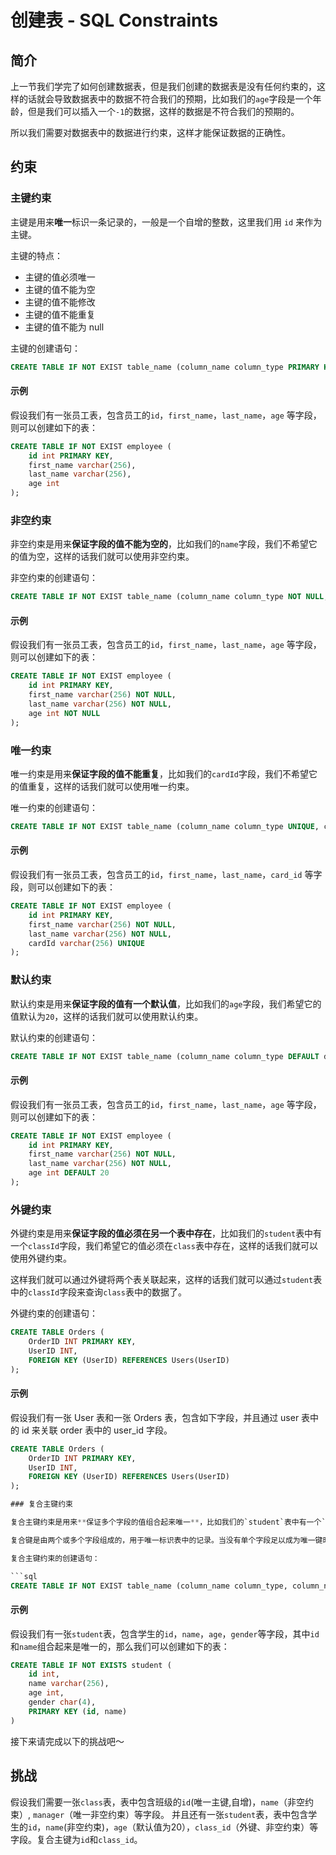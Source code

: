 # 创建表 - SQL Constraints

## 简介

上一节我们学完了如何创建数据表，但是我们创建的数据表是没有任何约束的，这样的话就会导致数据表中的数据不符合我们的预期，比如我们的`age`字段是一个年龄，但是我们可以插入一个`-1`的数据，这样的数据是不符合我们的预期的。

所以我们需要对数据表中的数据进行约束，这样才能保证数据的正确性。

## 约束

### 主键约束

主键是用来**唯一**标识一条记录的，一般是一个自增的整数，这里我们用 `id` 来作为主键。

主键的特点：

- 主键的值必须唯一
- 主键的值不能为空
- 主键的值不能修改
- 主键的值不能重复
- 主键的值不能为 null

主键的创建语句：

```sql
CREATE TABLE IF NOT EXIST table_name (column_name column_type PRIMARY KEY, column_name1 column_type1, ...);
```

#### 示例

假设我们有一张员工表，包含员工的`id`，`first_name`，`last_name`，`age` 等字段，则可以创建如下的表：

```sql
CREATE TABLE IF NOT EXIST employee (
    id int PRIMARY KEY,
    first_name varchar(256),
    last_name varchar(256),
    age int
);
```

### 非空约束

非空约束是用来**保证字段的值不能为空的**，比如我们的`name`字段，我们不希望它的值为空，这样的话我们就可以使用非空约束。

非空约束的创建语句：

```sql
CREATE TABLE IF NOT EXIST table_name (column_name column_type NOT NULL, column_name1 column_type1, ...);
```

#### 示例

假设我们有一张员工表，包含员工的`id`，`first_name`，`last_name`，`age` 等字段，则可以创建如下的表：

```sql
CREATE TABLE IF NOT EXIST employee (
    id int PRIMARY KEY,
    first_name varchar(256) NOT NULL,
    last_name varchar(256) NOT NULL,
    age int NOT NULL
);
```

### 唯一约束

唯一约束是用来**保证字段的值不能重复**，比如我们的`cardId`字段，我们不希望它的值重复，这样的话我们就可以使用唯一约束。

唯一约束的创建语句：

```sql
CREATE TABLE IF NOT EXIST table_name (column_name column_type UNIQUE, column_name1 column_type1, ...);
```

#### 示例

假设我们有一张员工表，包含员工的`id`，`first_name`，`last_name`，`card_id` 等字段，则可以创建如下的表：

```sql
CREATE TABLE IF NOT EXIST employee (
    id int PRIMARY KEY,
    first_name varchar(256) NOT NULL,
    last_name varchar(256) NOT NULL,
    cardId varchar(256) UNIQUE
);
```

### 默认约束

默认约束是用来**保证字段的值有一个默认值**，比如我们的`age`字段，我们希望它的值默认为`20`，这样的话我们就可以使用默认约束。

默认约束的创建语句：

```sql
CREATE TABLE IF NOT EXIST table_name (column_name column_type DEFAULT default_value, column_name1 column_type1, ...);
```

#### 示例

假设我们有一张员工表，包含员工的`id`，`first_name`，`last_name`，`age` 等字段，则可以创建如下的表：

```sql
CREATE TABLE IF NOT EXIST employee (
    id int PRIMARY KEY,
    first_name varchar(256) NOT NULL,
    last_name varchar(256) NOT NULL,
    age int DEFAULT 20
);
```

### 外键约束

外键约束是用来**保证字段的值必须在另一个表中存在**，比如我们的`student`表中有一个`classId`字段，我们希望它的值必须在`class`表中存在，这样的话我们就可以使用外键约束。

这样我们就可以通过外键将两个表关联起来，这样的话我们就可以通过`student`表中的`classId`字段来查询`class`表中的数据了。

外键约束的创建语句：

```sql
CREATE TABLE Orders (
    OrderID INT PRIMARY KEY,
    UserID INT,
    FOREIGN KEY (UserID) REFERENCES Users(UserID)
);
```

#### 示例

假设我们有一张 User 表和一张 Orders 表，包含如下字段，并且通过 user 表中的 id 来关联 order 表中的 user_id 字段。

````sql
CREATE TABLE Orders (
    OrderID INT PRIMARY KEY,
    UserID INT,
    FOREIGN KEY (UserID) REFERENCES Users(UserID)
);

### 复合主键约束

复合主键约束是用来**保证多个字段的值组合起来唯一**，比如我们的`student`表中有一个`classId`字段，我们希望它的值必须在`class`表中存在，这样的话我们就可以使用外键约束。

复合键是由两个或多个字段组成的，用于唯一标识表中的记录。当没有单个字段足以成为唯一键时，通常使用复合键。

复合主键约束的创建语句：

```sql
CREATE TABLE IF NOT EXIST table_name (column_name column_type, column_name1 column_type1, ..., PRIMARY KEY (column_name, column_name1, ...));
````

#### 示例

假设我们有一张`student`表，包含学生的`id`，`name`，`age`，`gender`等字段，其中`id`和`name`组合起来是唯一的，那么我们可以创建如下的表：

```sql
CREATE TABLE IF NOT EXISTS student (
    id int,
    name varchar(256),
    age int,
    gender char(4),
    PRIMARY KEY (id, name)
)
```

接下来请完成以下的挑战吧～

## 挑战

假设我们需要一张`class`表，表中包含班级的`id`(唯一主键,自增)，`name`（非空约束）, `manager`（唯一非空约束）等字段。
并且还有一张`student`表，表中包含学生的`id`，`name`(非空约束)，`age`（默认值为20），`class_id`（外键、非空约束）等字段。复合主键为`id`和`class_id`。
